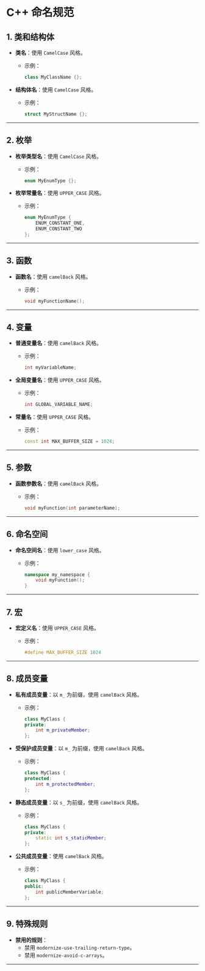 # **C++ 命名规范**

## **1. 类和结构体**

- **类名**：使用 `CamelCase` 风格。
  - 示例：

    ```cpp
    class MyClassName {};
    ```

- **结构体名**：使用 `CamelCase` 风格。
  - 示例：

    ```cpp
    struct MyStructName {};
    ```

---

## **2. 枚举**

- **枚举类型名**：使用 `CamelCase` 风格。
  - 示例：

    ```cpp
    enum MyEnumType {};
    ```

- **枚举常量名**：使用 `UPPER_CASE` 风格。
  - 示例：

    ```cpp
    enum MyEnumType {
        ENUM_CONSTANT_ONE,
        ENUM_CONSTANT_TWO
    };
    ```

---

## **3. 函数**

- **函数名**：使用 `camelBack` 风格。
  - 示例：

    ```cpp
    void myFunctionName();
    ```

---

## **4. 变量**

- **普通变量名**：使用 `camelBack` 风格。
  - 示例：

    ```cpp
    int myVariableName;
    ```

- **全局变量名**：使用 `UPPER_CASE` 风格。
  - 示例：

    ```cpp
    int GLOBAL_VARIABLE_NAME;
    ```

- **常量名**：使用 `UPPER_CASE` 风格。
  - 示例：

    ```cpp
    const int MAX_BUFFER_SIZE = 1024;
    ```

---

## **5. 参数**

- **函数参数名**：使用 `camelBack` 风格。
  - 示例：

    ```cpp
    void myFunction(int parameterName);
    ```

---

## **6. 命名空间**

- **命名空间名**：使用 `lower_case` 风格。
  - 示例：

    ```cpp
    namespace my_namespace {
        void myFunction();
    }
    ```

---

## **7. 宏**

- **宏定义名**：使用 `UPPER_CASE` 风格。
  - 示例：

    ```cpp
    #define MAX_BUFFER_SIZE 1024
    ```

---

## **8. 成员变量**

- **私有成员变量**：以 `m_` 为前缀，使用 `camelBack` 风格。
  - 示例：

    ```cpp
    class MyClass {
    private:
        int m_privateMember;
    };
    ```

- **受保护成员变量**：以 `m_` 为前缀，使用 `camelBack` 风格。
  - 示例：

    ```cpp
    class MyClass {
    protected:
        int m_protectedMember;
    };
    ```

- **静态成员变量**：以 `s_` 为前缀，使用 `camelBack` 风格。
  - 示例：

    ```cpp
    class MyClass {
    private:
        static int s_staticMember;
    };
    ```

- **公共成员变量**：使用 `camelBack` 风格。
  - 示例：

    ```cpp
    class MyClass {
    public:
        int publicMemberVariable;
    };
    ```

---

## **9. 特殊规则**

- **禁用的规则**：
  - 禁用 `modernize-use-trailing-return-type`。
  - 禁用 `modernize-avoid-c-arrays`。

---
